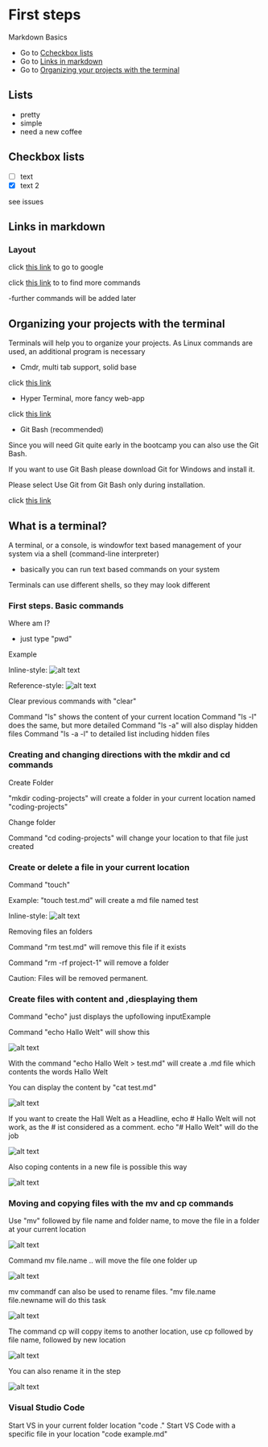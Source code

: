 # First steps

Markdown Basics
- Go to [Ccheckbox lists](#checkbox-lists)
- Go to [Links in markdown](#links-in-markdown)
- Go to [Organizing your projects with the terminal](#organizing-your-projects-with-the-terminal)

## Lists

- pretty
- simple
- need a new coffee

## Checkbox lists

- [ ] text
- [x] text 2

see issues

## Links in markdown

### Layout

click [this link](https://google.com) to go to google

click [this link](https://github.com/adam-p/markdown-here/wiki/Markdown-Cheatsheet) to to find more commands

-further commands will be added later

## Organizing your projects with the terminal

Terminals will help you to organize your projects. As Linux commands are used, an additional program is necessary

- Cmdr, multi tab support, solid base

click [this link](https://cmder.net/)

- Hyper Terminal, more fancy web-app

click [this link](https://hyper.is/)

- Git Bash (recommended)

Since you will need Git quite early in the bootcamp you can also use the Git Bash.

If you want to use Git Bash please download Git for Windows and install it.

Please select Use Git from Git Bash only during installation.

click [this link](https://git-scm.com/download/win)

## What is a terminal?

A terminal, or a console, is windowfor text based management of your system via a shell (command-line interpreter)
- basically you can run text based commands on your system

Terminals can use different shells, so they may look different

### First steps. Basic commands

Where am I?
- just type "pwd"

Example

Inline-style: 
![alt text](https://user-images.githubusercontent.com/99718218/154245637-7f4c6972-1458-45b4-a174-bcfa38170ff7.JPG "example")

Reference-style: 
![alt text][logo]

[logo]: https://user-images.githubusercontent.com/99718218/154245637-7f4c6972-1458-45b4-a174-bcfa38170ff7.JPG "example"

Clear previous commands with "clear"

Command "ls" shows the content of your current location
Command "ls -l" does the same, but more detailed
Command "ls -a" will also display hidden files
Command "ls -a -l" to detailed list including hidden files

### Creating and changing directions with the mkdir and cd commands

Create Folder

"mkdir coding-projects" will create a folder in your current location named "coding-projects"

Change folder

Command "cd coding-projects" will change your location to that file just created

### Create or delete a file in your current location

Command "touch"

Example: "touch test.md" will create a md file named test

Inline-style: 
![alt text](https://user-images.githubusercontent.com/99718218/154250358-ea2cd408-d863-4bcc-b29a-4c0c82cde7a7.JPG "touch")

Removing files an folders

Command "rm test.md" will remove this file if it exists

Command "rm -rf project-1" will remove a folder

Caution: Files will be removed permanent.

### Create files with content and ,diesplaying them

Command "echo" just displays the upfollowing inputExample

Command "echo Hallo Welt" will show this

![alt text](https://user-images.githubusercontent.com/99718218/154268860-3c79d187-e41f-4a69-b063-23b41ae69ee9.JPG "echo")

With the command "echo Hallo Welt > test.md" will create a .md file which contents the words Hallo Welt

You can display the content by "cat test.md"

![alt text](https://user-images.githubusercontent.com/99718218/154269520-3f575a75-647c-441b-a970-586d1b677f30.JPG "echo-cat")

If you want to create the Hall Welt as a Headline, echo # Hallo Welt will not work, as the # ist considered as a comment. echo "# Hallo Welt" will do the job

![alt text](https://user-images.githubusercontent.com/99718218/154269520-3f575a75-647c-441b-a970-586d1b677f30.JPG "echo-incl-commands")

Also coping contents in a new file is possible this way

![alt text](https://user-images.githubusercontent.com/99718218/154271726-423d4d5d-f490-493b-8e6f-e387f1277ccc.JPG "echo-cat-exprot")

### Moving and copying files with the mv and cp commands

Use "mv" followed by file name and folder name, to move the file in a folder at your current location

![alt text](https://user-images.githubusercontent.com/99718218/154273115-4238f51f-ab0e-4365-849c-e6a9adcce407.JPG "moving-files")

Command mv file.name .. will move the file one folder up

![alt text](https://user-images.githubusercontent.com/99718218/154273890-589a603b-47f3-46e1-a39c-ec3999c3f246.JPG "move-up")

mv commandf can also be used to rename files. "mv file.name file.newname will do this task

![alt text](https://user-images.githubusercontent.com/99718218/154274380-07522c46-ac91-4060-a718-71a0cc22b2cb.JPG "rename")

The command cp will coppy items to another location, use cp followed by file name, followed by new location

![alt text](https://user-images.githubusercontent.com/99718218/154275440-82563e73-4a81-4860-9aa8-7cf8ae527eff.JPG "copy")

You can also rename it in the step

![alt text](https://user-images.githubusercontent.com/99718218/154275966-0314d8cb-68b2-4f74-83d0-120559d8d0fb.JPG "copy-rename")

### Visual Studio Code

Start VS in your current folder location "code ."
Start VS Code with a specific file in your location "code example.md"

